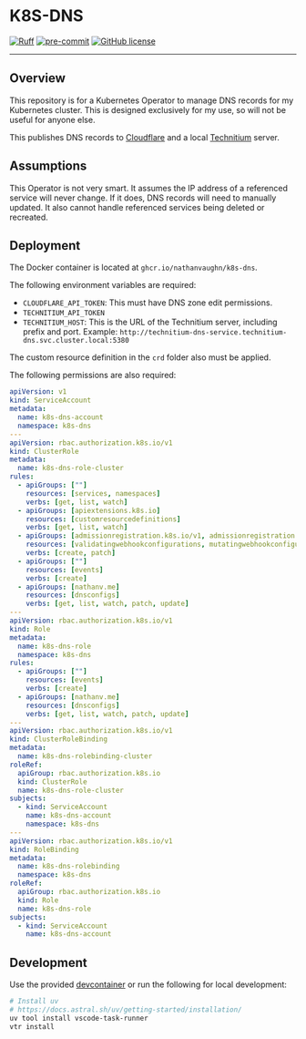 # K8S-DNS

[![Ruff](https://img.shields.io/endpoint?url=https://raw.githubusercontent.com/astral-sh/ruff/main/assets/badge/v2.json)](https://github.com/astral-sh/ruff)
[![pre-commit](https://img.shields.io/badge/pre--commit-enabled-brightgreen?logo=pre-commit)](https://github.com/pre-commit/pre-commit)
[![GitHub license](https://img.shields.io/github/license/NathanVaughn/k8s-dns)](https://github.com/NathanVaughn/k8s-dns/blob/main/LICENSE)

---

## Overview

This repository is for a Kubernetes Operator to manage DNS records
for my Kubernetes cluster. This is designed exclusively for my
use, so will not be useful for anyone else.

This publishes DNS records to [Cloudflare](https://www.cloudflare.com/)
and a local [Technitium](https://technitium.com/dns/) server.

## Assumptions

This Operator is not very smart. It assumes the IP address of a referenced
service will never change. If it does, DNS records will need to manually
updated. It also cannot handle referenced services being deleted or recreated.

## Deployment

The Docker container is located at `ghcr.io/nathanvaughn/k8s-dns`.

The following environment variables are required:

- `CLOUDFLARE_API_TOKEN`: This must have DNS zone edit permissions.
- `TECHNITIUM_API_TOKEN`
- `TECHNITIUM_HOST`: This is the URL of the Technitium server,
  including prefix and port. Example:
  `http://technitium-dns-service.technitium-dns.svc.cluster.local:5380`

The custom resource definition in the `crd` folder also must be applied.

The following permissions are also required:

```yaml
apiVersion: v1
kind: ServiceAccount
metadata:
  name: k8s-dns-account
  namespace: k8s-dns
---
apiVersion: rbac.authorization.k8s.io/v1
kind: ClusterRole
metadata:
  name: k8s-dns-role-cluster
rules:
  - apiGroups: [""]
    resources: [services, namespaces]
    verbs: [get, list, watch]
  - apiGroups: [apiextensions.k8s.io]
    resources: [customresourcedefinitions]
    verbs: [get, list, watch]
  - apiGroups: [admissionregistration.k8s.io/v1, admissionregistration.k8s.io/v1beta1]
    resources: [validatingwebhookconfigurations, mutatingwebhookconfigurations]
    verbs: [create, patch]
  - apiGroups: [""]
    resources: [events]
    verbs: [create]
  - apiGroups: [nathanv.me]
    resources: [dnsconfigs]
    verbs: [get, list, watch, patch, update]
---
apiVersion: rbac.authorization.k8s.io/v1
kind: Role
metadata:
  name: k8s-dns-role
  namespace: k8s-dns
rules:
  - apiGroups: [""]
    resources: [events]
    verbs: [create]
  - apiGroups: [nathanv.me]
    resources: [dnsconfigs]
    verbs: [get, list, watch, patch, update]
---
apiVersion: rbac.authorization.k8s.io/v1
kind: ClusterRoleBinding
metadata:
  name: k8s-dns-rolebinding-cluster
roleRef:
  apiGroup: rbac.authorization.k8s.io
  kind: ClusterRole
  name: k8s-dns-role-cluster
subjects:
  - kind: ServiceAccount
    name: k8s-dns-account
    namespace: k8s-dns
---
apiVersion: rbac.authorization.k8s.io/v1
kind: RoleBinding
metadata:
  name: k8s-dns-rolebinding
  namespace: k8s-dns
roleRef:
  apiGroup: rbac.authorization.k8s.io
  kind: Role
  name: k8s-dns-role
subjects:
  - kind: ServiceAccount
    name: k8s-dns-account
```

## Development

Use the provided [devcontainer](https://containers.dev/)
or run the following for local development:

```bash
# Install uv
# https://docs.astral.sh/uv/getting-started/installation/
uv tool install vscode-task-runner
vtr install
```
